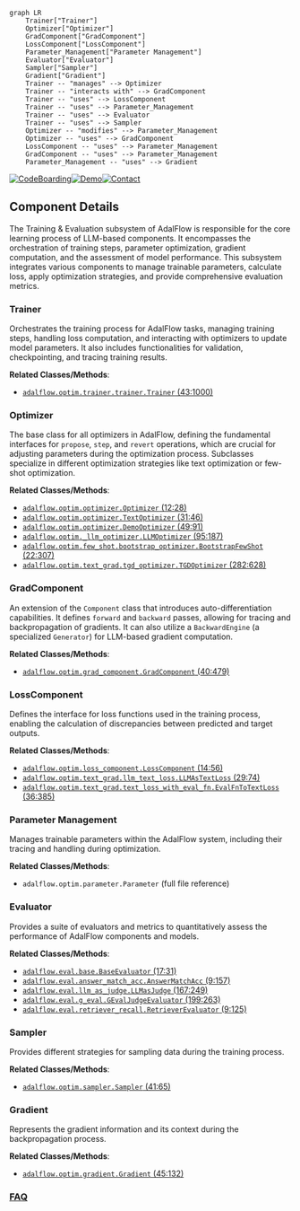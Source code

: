 ```mermaid
graph LR
    Trainer["Trainer"]
    Optimizer["Optimizer"]
    GradComponent["GradComponent"]
    LossComponent["LossComponent"]
    Parameter_Management["Parameter Management"]
    Evaluator["Evaluator"]
    Sampler["Sampler"]
    Gradient["Gradient"]
    Trainer -- "manages" --> Optimizer
    Trainer -- "interacts with" --> GradComponent
    Trainer -- "uses" --> LossComponent
    Trainer -- "uses" --> Parameter_Management
    Trainer -- "uses" --> Evaluator
    Trainer -- "uses" --> Sampler
    Optimizer -- "modifies" --> Parameter_Management
    Optimizer -- "uses" --> GradComponent
    LossComponent -- "uses" --> Parameter_Management
    GradComponent -- "uses" --> Parameter_Management
    Parameter_Management -- "uses" --> Gradient
```
[![CodeBoarding](https://img.shields.io/badge/Generated%20by-CodeBoarding-9cf?style=flat-square)](https://github.com/CodeBoarding/GeneratedOnBoardings)[![Demo](https://img.shields.io/badge/Try%20our-Demo-blue?style=flat-square)](https://www.codeboarding.org/demo)[![Contact](https://img.shields.io/badge/Contact%20us%20-%20contact@codeboarding.org-lightgrey?style=flat-square)](mailto:contact@codeboarding.org)

## Component Details

The Training & Evaluation subsystem of AdalFlow is responsible for the core learning process of LLM-based components. It encompasses the orchestration of training steps, parameter optimization, gradient computation, and the assessment of model performance. This subsystem integrates various components to manage trainable parameters, calculate loss, apply optimization strategies, and provide comprehensive evaluation metrics.

### Trainer
Orchestrates the training process for AdalFlow tasks, managing training steps, handling loss computation, and interacting with optimizers to update model parameters. It also includes functionalities for validation, checkpointing, and tracing training results.


**Related Classes/Methods**:

- <a href="https://github.com/SylphAI-Inc/AdalFlow/blob/master/adalflow/adalflow/optim/trainer/trainer.py#L43-L1000" target="_blank" rel="noopener noreferrer">`adalflow.optim.trainer.trainer.Trainer` (43:1000)</a>


### Optimizer
The base class for all optimizers in AdalFlow, defining the fundamental interfaces for `propose`, `step`, and `revert` operations, which are crucial for adjusting parameters during the optimization process. Subclasses specialize in different optimization strategies like text optimization or few-shot optimization.


**Related Classes/Methods**:

- <a href="https://github.com/SylphAI-Inc/AdalFlow/blob/master/adalflow/adalflow/optim/optimizer.py#L12-L28" target="_blank" rel="noopener noreferrer">`adalflow.optim.optimizer.Optimizer` (12:28)</a>
- <a href="https://github.com/SylphAI-Inc/AdalFlow/blob/master/adalflow/adalflow/optim/optimizer.py#L31-L46" target="_blank" rel="noopener noreferrer">`adalflow.optim.optimizer.TextOptimizer` (31:46)</a>
- <a href="https://github.com/SylphAI-Inc/AdalFlow/blob/master/adalflow/adalflow/optim/optimizer.py#L49-L91" target="_blank" rel="noopener noreferrer">`adalflow.optim.optimizer.DemoOptimizer` (49:91)</a>
- <a href="https://github.com/SylphAI-Inc/AdalFlow/blob/master/adalflow/adalflow/optim/_llm_optimizer.py#L95-L187" target="_blank" rel="noopener noreferrer">`adalflow.optim._llm_optimizer.LLMOptimizer` (95:187)</a>
- <a href="https://github.com/SylphAI-Inc/AdalFlow/blob/master/adalflow/adalflow/optim/few_shot/bootstrap_optimizer.py#L22-L307" target="_blank" rel="noopener noreferrer">`adalflow.optim.few_shot.bootstrap_optimizer.BootstrapFewShot` (22:307)</a>
- <a href="https://github.com/SylphAI-Inc/AdalFlow/blob/master/adalflow/adalflow/optim/text_grad/tgd_optimizer.py#L282-L628" target="_blank" rel="noopener noreferrer">`adalflow.optim.text_grad.tgd_optimizer.TGDOptimizer` (282:628)</a>


### GradComponent
An extension of the `Component` class that introduces auto-differentiation capabilities. It defines `forward` and `backward` passes, allowing for tracing and backpropagation of gradients. It can also utilize a `BackwardEngine` (a specialized `Generator`) for LLM-based gradient computation.


**Related Classes/Methods**:

- <a href="https://github.com/SylphAI-Inc/AdalFlow/blob/master/adalflow/adalflow/optim/grad_component.py#L40-L479" target="_blank" rel="noopener noreferrer">`adalflow.optim.grad_component.GradComponent` (40:479)</a>


### LossComponent
Defines the interface for loss functions used in the training process, enabling the calculation of discrepancies between predicted and target outputs.


**Related Classes/Methods**:

- <a href="https://github.com/SylphAI-Inc/AdalFlow/blob/master/adalflow/adalflow/optim/loss_component.py#L14-L56" target="_blank" rel="noopener noreferrer">`adalflow.optim.loss_component.LossComponent` (14:56)</a>
- <a href="https://github.com/SylphAI-Inc/AdalFlow/blob/master/adalflow/adalflow/optim/text_grad/llm_text_loss.py#L29-L74" target="_blank" rel="noopener noreferrer">`adalflow.optim.text_grad.llm_text_loss.LLMAsTextLoss` (29:74)</a>
- <a href="https://github.com/SylphAI-Inc/AdalFlow/blob/master/adalflow/adalflow/optim/text_grad/text_loss_with_eval_fn.py#L36-L385" target="_blank" rel="noopener noreferrer">`adalflow.optim.text_grad.text_loss_with_eval_fn.EvalFnToTextLoss` (36:385)</a>


### Parameter Management
Manages trainable parameters within the AdalFlow system, including their tracing and handling during optimization.


**Related Classes/Methods**:

- `adalflow.optim.parameter.Parameter` (full file reference)


### Evaluator
Provides a suite of evaluators and metrics to quantitatively assess the performance of AdalFlow components and models.


**Related Classes/Methods**:

- <a href="https://github.com/SylphAI-Inc/AdalFlow/blob/master/adalflow/adalflow/eval/base.py#L17-L31" target="_blank" rel="noopener noreferrer">`adalflow.eval.base.BaseEvaluator` (17:31)</a>
- <a href="https://github.com/SylphAI-Inc/AdalFlow/blob/master/adalflow/adalflow/eval/answer_match_acc.py#L9-L157" target="_blank" rel="noopener noreferrer">`adalflow.eval.answer_match_acc.AnswerMatchAcc` (9:157)</a>
- <a href="https://github.com/SylphAI-Inc/AdalFlow/blob/master/adalflow/adalflow/eval/llm_as_judge.py#L167-L249" target="_blank" rel="noopener noreferrer">`adalflow.eval.llm_as_judge.LLMasJudge` (167:249)</a>
- <a href="https://github.com/SylphAI-Inc/AdalFlow/blob/master/adalflow/adalflow/eval/g_eval.py#L199-L263" target="_blank" rel="noopener noreferrer">`adalflow.eval.g_eval.GEvalJudgeEvaluator` (199:263)</a>
- <a href="https://github.com/SylphAI-Inc/AdalFlow/blob/master/adalflow/adalflow/eval/retriever_recall.py#L9-L125" target="_blank" rel="noopener noreferrer">`adalflow.eval.retriever_recall.RetrieverEvaluator` (9:125)</a>


### Sampler
Provides different strategies for sampling data during the training process.


**Related Classes/Methods**:

- <a href="https://github.com/SylphAI-Inc/AdalFlow/blob/master/adalflow/adalflow/optim/sampler.py#L41-L65" target="_blank" rel="noopener noreferrer">`adalflow.optim.sampler.Sampler` (41:65)</a>


### Gradient
Represents the gradient information and its context during the backpropagation process.


**Related Classes/Methods**:

- <a href="https://github.com/SylphAI-Inc/AdalFlow/blob/master/adalflow/adalflow/optim/gradient.py#L45-L132" target="_blank" rel="noopener noreferrer">`adalflow.optim.gradient.Gradient` (45:132)</a>




### [FAQ](https://github.com/CodeBoarding/GeneratedOnBoardings/tree/main?tab=readme-ov-file#faq)